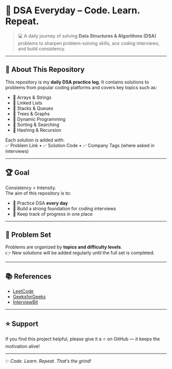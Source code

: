# 🚀 DSA Everyday – Code. Learn. Repeat.  

> 💻 A daily journey of solving **Data Structures & Algorithms (DSA)** problems to sharpen problem-solving skills, ace coding interviews, and build consistency.  

---

## 📌 About This Repository  

This repository is my **daily DSA practice log**. It contains solutions to problems from popular coding platforms and covers key topics such as:  

- 🔹 Arrays & Strings  
- 🔹 Linked Lists  
- 🔹 Stacks & Queues  
- 🔹 Trees & Graphs  
- 🔹 Dynamic Programming  
- 🔹 Sorting & Searching  
- 🔹 Hashing & Recursion  

Each solution is added with:  
✅ Problem Link • ✅ Solution Code • ✅ Company Tags (where asked in interviews)  

---

## 🏆 Goal  

Consistency > Intensity.  
The aim of this repository is to:  

- 📅 Practice DSA **every day**  
- 🚀 Build a strong foundation for coding interviews  
- 🌟 Keep track of progress in one place  

---

## 📖 Problem Set  

Problems are organized by **topics and difficulty levels**.  
👉 New solutions will be added regularly until the full set is completed.  

---

## 📚 References  

- [LeetCode](https://leetcode.com/)  
- [GeeksforGeeks](https://www.geeksforgeeks.org/)  
- [InterviewBit](https://www.interviewbit.com/)  

---

## ⭐ Support  

If you find this project helpful, please give it a ⭐ on GitHub — it keeps the motivation alive!  

---

✨ *Code. Learn. Repeat. That’s the grind!*  

